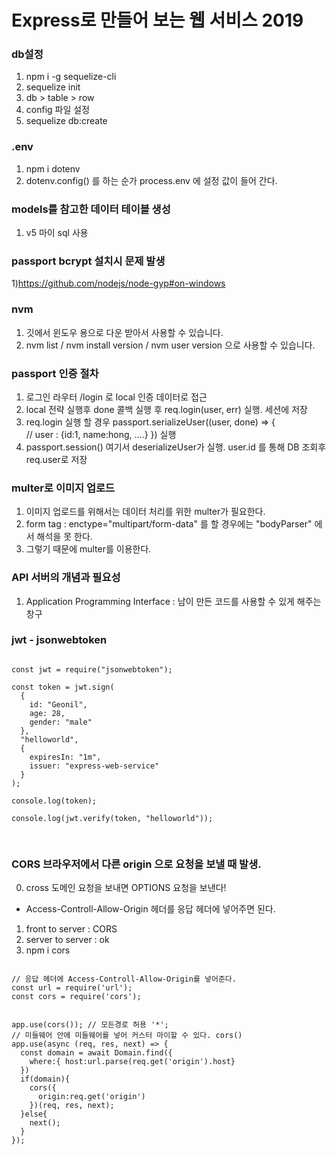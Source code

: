 # Express로 만들어 보는 웹 서비스 2019
### db설정
1) npm i -g sequelize-cli
2) sequelize init
3) db > table > row
4) config 파일 설정
5) sequelize db:create 

### .env
1) npm i dotenv
2) dotenv.config() 를 하는 순가 process.env 에 설정 값이 들어 간다.

### models를 참고한 데이터 테이블 생성
1) v5 마이 sql 사용

### passport bcrypt 설치시 문제 발생 
1)https://github.com/nodejs/node-gyp#on-windows

### nvm 
1) 깃에서 윈도우 용으로 다운 받아서 사용할 수 있습니다.
2) nvm list / nvm install version / nvm user version 으로 사용할 수 있습니다.

### passport 인증 절차
1) 로그인 라우터 /login 로 local 인증 데이터로 접근
2) local 전략 실행후 done 콜백 실행 후 req.login(user, err) 실행. 세션에 저장
3) req.login 실행 할 경우 passport.serializeUser((user, done) => {<br/>
  // user : {id:1, name:hong, ....}
}) 실행<br/>
4) passport.session() 여기서 deserializeUser가 실행. user.id 를 통해 DB 조회후 req.user로 저장

### multer로 이미지 업로드
1) 이미지 업로드를 위해서는 데이터 처리를 위한 multer가 필요한다.
2) form tag : enctype="multipart/form-data" 를 할 경우에는 "bodyParser" 에서 해석을 못 한다.
3) 그렇기 때문에 multer를 이용한다.


### API 서버의 개념과 필요성
1) Application Programming Interface : 남이 만든 코드를 사용할 수 있게 해주는 창구

### jwt - jsonwebtoken
<pre>
<code>
const jwt = require("jsonwebtoken");

const token = jwt.sign(
  {
    id: "Geonil",
    age: 28,
    gender: "male"
  },
  "helloworld",
  {
    expiresIn: "1m",
    issuer: "express-web-service"
  }
);

console.log(token);

console.log(jwt.verify(token, "helloworld"));

</code>
</pre>

### CORS 브라우저에서 다른 origin 으로 요청을 보낼 때 발생.
0) cross 도메인 요청을 보내면 OPTIONS 요청을 보낸다! 
- Access-Controll-Allow-Origin 헤더를 응답 헤더에 넣어주면 된다.
1) front to server : CORS
2) server to server : ok
3) npm i cors
<pre>
<code>
// 응답 헤더에 Access-Controll-Allow-Origin를 넣어준다.
const url = require('url');
const cors = require('cors');


app.use(cors()); // 모든경로 허용 '*';
// 미들웨어 안에 미들웨어를 넣어 커스터 마이할 수 있다. cors()
app.use(async (req, res, next) => {
  const domain = await Domain.find({
    where:{ host:url.parse(req.get('origin').host}
  }) 
  if(domain){
    cors({
      origin:req.get('origin')
    })(req, res, next);
  }else{
    next();
  }
});




</code>
</pre>